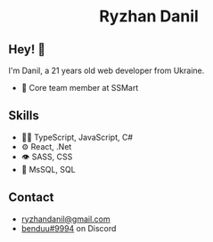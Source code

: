 <h1 align="center">
 Ryzhan Danil
</h1>

## Hey! 👋
I'm Danil, a 21 years old web developer from Ukraine.



- 👥 Core team member at SSMart

## Skills
- 👨‍💻 TypeScript, JavaScript, C#
- ⚙️ React, .Net
- 👁️ SASS, CSS
- 💽 MsSQL, SQL

## Contact
- ryzhandanil@gmail.com 
- [benduu#9994](./) on Discord

